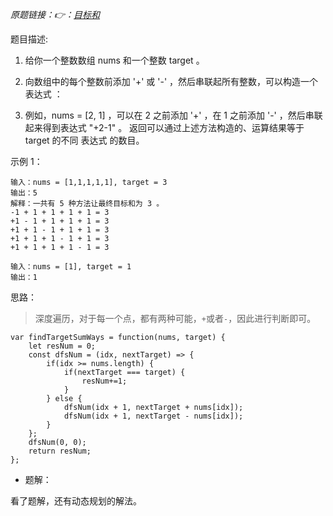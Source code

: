 *原题链接：👉：[目标和](https://leetcode-cn.com/problems/target-sum/description/)*

题目描述:

1. 给你一个整数数组 nums 和一个整数 target 。

2. 向数组中的每个整数前添加 '+' 或 '-' ，然后串联起所有整数，可以构造一个 表达式 ：

3. 例如，nums = [2, 1] ，可以在 2 之前添加 '+' ，在 1 之前添加 '-' ，然后串联起来得到表达式 "+2-1" 。
返回可以通过上述方法构造的、运算结果等于 target 的不同 表达式 的数目。

示例 1：
```
输入：nums = [1,1,1,1,1], target = 3
输出：5
解释：一共有 5 种方法让最终目标和为 3 。
-1 + 1 + 1 + 1 + 1 = 3
+1 - 1 + 1 + 1 + 1 = 3
+1 + 1 - 1 + 1 + 1 = 3
+1 + 1 + 1 - 1 + 1 = 3
+1 + 1 + 1 + 1 - 1 = 3
```

```
输入：nums = [1], target = 1
输出：1
```
思路：

> 深度遍历，对于每一个点，都有两种可能，`+`或者`-`，因此进行判断即可。

```
var findTargetSumWays = function(nums, target) {
    let resNum = 0;
    const dfsNum = (idx, nextTarget) => {
        if(idx >= nums.length) {
            if(nextTarget === target) {
                resNum+=1;
            }
        } else {
            dfsNum(idx + 1, nextTarget + nums[idx]);
            dfsNum(idx + 1, nextTarget - nums[idx]);
        }
    };
    dfsNum(0, 0);
    return resNum;
};
```

- 题解：

看了题解，还有动态规划的解法。